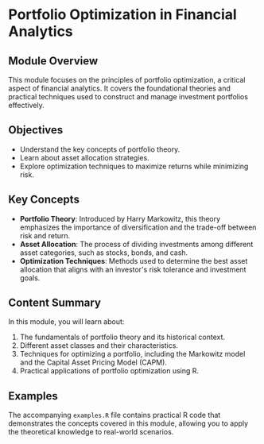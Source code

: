 # Portfolio Optimization in Financial Analytics

## Module Overview
This module focuses on the principles of portfolio optimization, a critical aspect of financial analytics. It covers the foundational theories and practical techniques used to construct and manage investment portfolios effectively.

## Objectives
- Understand the key concepts of portfolio theory.
- Learn about asset allocation strategies.
- Explore optimization techniques to maximize returns while minimizing risk.

## Key Concepts
- **Portfolio Theory**: Introduced by Harry Markowitz, this theory emphasizes the importance of diversification and the trade-off between risk and return.
- **Asset Allocation**: The process of dividing investments among different asset categories, such as stocks, bonds, and cash.
- **Optimization Techniques**: Methods used to determine the best asset allocation that aligns with an investor's risk tolerance and investment goals.

## Content Summary
In this module, you will learn about:
1. The fundamentals of portfolio theory and its historical context.
2. Different asset classes and their characteristics.
3. Techniques for optimizing a portfolio, including the Markowitz model and the Capital Asset Pricing Model (CAPM).
4. Practical applications of portfolio optimization using R.

## Examples
The accompanying `examples.R` file contains practical R code that demonstrates the concepts covered in this module, allowing you to apply the theoretical knowledge to real-world scenarios.